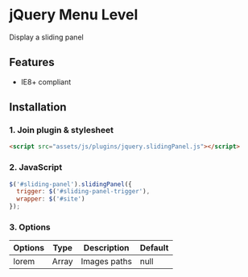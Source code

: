 # jQuery Menu Level

Display a sliding panel



## Features

* IE8+ compliant



## Installation



### 1. Join plugin & stylesheet

```html
<script src="assets/js/plugins/jquery.slidingPanel.js"></script>
```



### 2. JavaScript

```js
$('#sliding-panel').slidingPanel({
  trigger: $('#sliding-panel-trigger'),
  wrapper: $('#site')
});
```



### 3. Options

Options | Type  | Description                    | Default
--------|-------|--------------------------------|--------
lorem   | Array | Images paths                   | null
